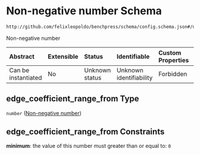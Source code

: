 # Non-negative number Schema

```txt
http://github.com/felixleopoldo/benchpress/schema/config.schema.json#/definitions/notears_parameters_sampling/properties/edge_coefficient_range_from
```

Non-negative number

| Abstract            | Extensible | Status         | Identifiable            | Custom Properties | Additional Properties | Access Restrictions | Defined In                                                       |
| :------------------ | :--------- | :------------- | :---------------------- | :---------------- | :-------------------- | :------------------ | :--------------------------------------------------------------- |
| Can be instantiated | No         | Unknown status | Unknown identifiability | Forbidden         | Allowed               | none                | [config.schema.json*](config.schema.json "open original schema") |

## edge_coefficient_range_from Type

`number` ([Non-negative number](config-definitions-notears-parameter-sampling-for-gaissian-bayesian-networks-properties-non-negative-number.md))

## edge_coefficient_range_from Constraints

**minimum**: the value of this number must greater than or equal to: `0`
